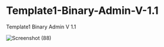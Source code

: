 # Template1-Binary-Admin-V-1.1
Template1 Binary Admin V 1.1


![Screenshot (88)](https://user-images.githubusercontent.com/57186921/97781852-fd2e2100-1bc8-11eb-95f3-3b4f8ba01aa6.png)

